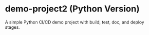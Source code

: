 # demo-project2 (Python Version)

A simple Python CI/CD demo project with build, test, doc, and deploy stages.